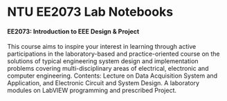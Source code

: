 # NTU EE2073 Lab Notebooks
#### EE2073: Introduction to EEE Design & Project
This course aims to inspire your interest in learning through active participations in the laboratory-based and practice-oriented course on the solutions of typical engineering system design and implementation problems covering multi-disciplinary areas of electrical, electronic and computer engineering. Contents: Lecture on Data Acquisition System and Application, and Electronic Circuit and System Design. A laboratory modules on LabVIEW programming and prescribed Project.